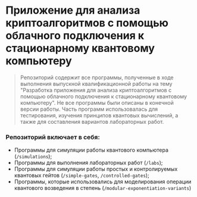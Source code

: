 # Приложение для анализа криптоалгоритмов с помощью облачного подключения к стационарному квантовому компьютеру

> Репозиторий содержит все программы, полученные в ходе выполнения выпускной квалификационной работы на тему "Разработка приложения для анализа криптоалгоритмов с помощью облачного подключения к стационарному квантовому компьютеру".
> Не все программы были описаны в конечной версии работы. Часть программ использовалась для тестирования, изучения принципов квантовых вычислений, а также для составления вариантов лабораторных работ.

### Репозиторий включает в себя:
- Программы для симуляции работы квантового компьютера (`/simulations`);
- Программы для выполнения лабораторных работ (`/labs`);
- Программы для симуляции работы простых и контролируемых квантовых гейтов (`/simple-gates`, `/controlled-gates`);
- Программы, которые использовались для моделирования операции квантового возведения в степень (`/modular-exponentiation-variants`)
